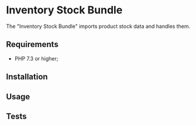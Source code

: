 Inventory Stock Bundle
========================

The "Inventory Stock Bundle" imports product stock data and handles them.

Requirements
------------

  * PHP 7.3 or higher;

Installation
------------


Usage
-----


Tests
-----
